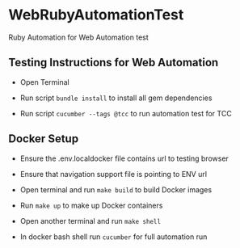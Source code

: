 # WebRubyAutomationTest
Ruby Automation for Web Automation test

## Testing Instructions for Web Automation

* Open Terminal

* Run script `bundle install` to install all gem dependencies

* Run script `cucumber --tags @tcc` to run automation test for TCC 

## Docker Setup

* Ensure the .env.localdocker file contains url to testing browser

* Ensure that navigation support file is pointing to ENV url

* Open terminal and run `make build` to build Docker images

* Run `make up` to make up Docker containers

* Open another terminal and run `make shell` 

* In docker bash shell run `cucumber` for full automation run 